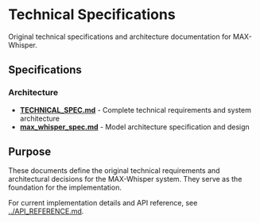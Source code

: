 # Technical Specifications

Original technical specifications and architecture documentation for MAX-Whisper.

## Specifications

### Architecture
- **[TECHNICAL_SPEC.md](TECHNICAL_SPEC.md)** - Complete technical requirements and system architecture
- **[max_whisper_spec.md](max_whisper_spec.md)** - Model architecture specification and design

## Purpose

These documents define the original technical requirements and architectural decisions for the MAX-Whisper system. They serve as the foundation for the implementation.

For current implementation details and API reference, see [../API_REFERENCE.md](../API_REFERENCE.md).